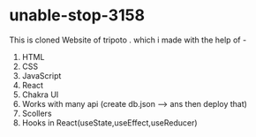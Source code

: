 # unable-stop-3158
This is  cloned Website of tripoto . which i made  with the help of -
1. HTML
2. CSS
3. JavaScript
4. React
5. Chakra UI
6. Works with many api (create db.json --> ans then deploy that)
7. Scollers
8. Hooks in React(useState,useEffect,useReducer)

